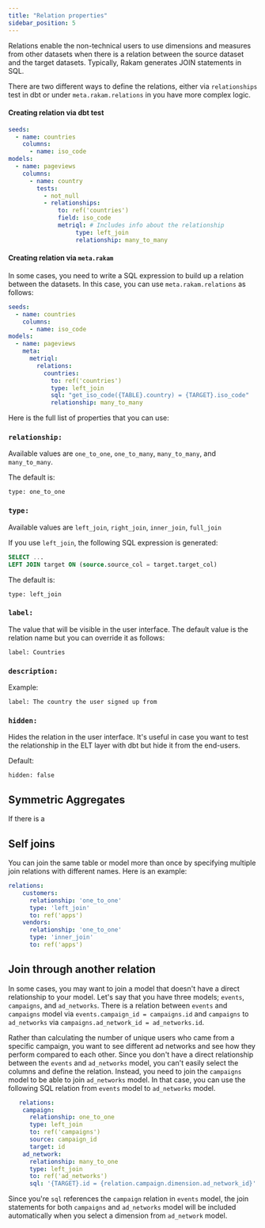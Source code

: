 ```yaml
---
title: "Relation properties"
sidebar_position: 5
---
```

Relations enable the non-technical users to use dimensions and measures from other datasets when there is a relation between the source dataset and the target datasets. Typically, Rakam generates JOIN statements in SQL.

There are two different ways to define the relations, either via `relationships` test in dbt or under `meta.rakam.relations` in you have more complex logic.

#### Creating relation via dbt test

```yml
seeds:
  - name: countries
    columns:
      - name: iso_code
models:
  - name: pageviews
    columns:
      - name: country
        tests:
          - not_null
          - relationships:
              to: ref('countries')
              field: iso_code
              metriql: # Includes info about the relationship
                   type: left_join 
                   relationship: many_to_many
```

#### Creating relation via `meta.rakam`

In some cases, you need to write a SQL expression to build up a relation between the datasets. In this case, you can use `meta.rakam.relations` as follows:

```yml
seeds:
  - name: countries
    columns:
      - name: iso_code
models:
  - name: pageviews
    meta:
      metriql:
        relations:
          countries:
            to: ref('countries')
            type: left_join 
            sql: "get_iso_code({TABLE}.country) = {TARGET}.iso_code"
            relationship: many_to_many
```

Here is the full list of properties that you can use:

### `relationship:`

Available values are `one_to_one`, `one_to_many`, `many_to_many`, and `many_to_many`.

The default is:
```
type: one_to_one
```

### `type:`

Available values are `left_join`, `right_join`, `inner_join`, `full_join`

If you use `left_join`, the following SQL expression is generated:
```SQL
SELECT ...
LEFT JOIN target ON (source.source_col = target.target_col)
```

The default is:
```
type: left_join
```
### `label:`
The value that will be visible in the user interface. The default value is the relation name but you can override it as follows:

```
label: Countries
```

### `description:`

Example:
```
label: The country the user signed up from
```

### `hidden:`
Hides the relation in the user interface. It's useful in case you want to test the relationship in the ELT layer with dbt but hide it from the end-users.

Default:
```
hidden: false
```

## Symmetric Aggregates

If there is a

## Self joins
You can join the same table or model more than once by specifying multiple join relations with different names. Here is an example:

```yml
relations: 
    customers: 
      relationship: 'one_to_one'
      type: 'left_join'
      to: ref('apps')
    vendors: 
      relationship: 'one_to_one'
      type: 'inner_join'
      to: ref('apps')
```

## Join through another relation

In some cases, you may want to join a model that doesn't have a direct relationship to your model. Let's say that you have three models; `events`, `campaigns`, and `ad_networks`. There is a relation between `events` and `campaigns` model via `events.campaign_id = campaigns.id` and `campaigns` to `ad_networks` via `campaigns.ad_network_id = ad_networks.id`.

Rather than calculating the number of unique users who came from a specific campaign, you want to see different ad networks and see how they perform compared to each other. Since you don't have a direct relationship between the `events` and `ad_networks` model, you can't easily select the columns and define the relation. Instead, you need to join the `campaigns` model to be able to join `ad_networks` model. In that case, you can use the following SQL relation from `events`  model to `ad_networks` model.

```yml
   relations: 
    campaign: 
      relationship: one_to_one
      type: left_join
      to: ref('campaigns')
      source: campaign_id
      target: id
    ad_network:
      relationship: many_to_one
      type: left_join
      to: ref('ad_networks')
      sql: '{TARGET}.id = {relation.campaign.dimension.ad_network_id}'
```

Since you're `sql` references the `campaign` relation in `events` model, the join statements for both `campaigns` and `ad_networks` model will be included automatically when you select a dimension from `ad_network` model.